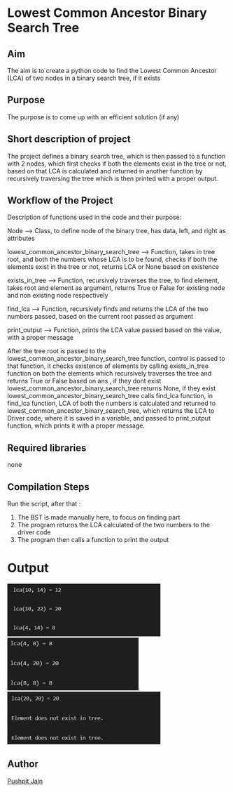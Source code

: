 # Lowest Common Ancestor Binary Search Tree

## Aim

The aim is to create a python code to find the Lowest Common Ancestor (LCA) of two nodes in a binary search tree, if it exists

## Purpose

The purpose is to come up with an efficient solution (if any)

## Short description of project

The project defines a binary search tree,
which is then passed to a function with 2 nodes, which first checks if both the elements exist in the tree or not,
based on that LCA is calculated and returned in another function by recursively traversing the tree
which is then printed with a proper output.

## Workflow of the Project

Description of functions used in the code and their purpose:

Node --> Class, to define node of the binary tree, has data, left, and right as attributes

lowest_common_ancestor_binary_search_tree --> Function, takes in tree root, and both the numbers whose LCA is to be found, checks if both the elements exist in the tree or not, returns LCA or None based on existence

exists_in_tree --> Function, recursively traverses the tree, to find element, takes root and element as argument, returns True or False for existing node and non existing node respectively

find_lca --> Function, recursively finds and returns the LCA of the two numbers passed, based on the current root passed as argument

print_output --> Function, prints the LCA value passed based on the value, with a proper message

After the tree root is passed to the lowest_common_ancestor_binary_search_tree function, control is passed to that function, it checks existence of elements by calling exists_in_tree function on both the elements which recursively traverses the tree and returns True or False based on ans ,
if they dont exist lowest_common_ancestor_binary_search_tree returns None, if they exist lowest_common_ancestor_binary_search_tree calls find_lca function,
in find_lca function, LCA of both the numbers is calculated and returned to lowest_common_ancestor_binary_search_tree, which returns the LCA to Driver code,
where it is saved in a variable, and passed to print_output function, which prints it with a proper message.

## Required libraries

none

## Compilation Steps

Run the script, after that :

1.  The BST is made manually here, to focus on finding part
2.  The program returns the LCA calculated of the two numbers to the driver code
3.  The program then calls a function to print the output

# Output

<img width = 350 height = 120 src="../Lowest Common Ancestor Binary Search Tree/Images/lowest_common_ancestor_binary_search_tree_output1.PNG">
<img width = 300 height = 120 src="../Lowest Common Ancestor Binary Search Tree/Images/lowest_common_ancestor_binary_search_tree_output2.PNG">
<img width = 350 height = 120 src="../Lowest Common Ancestor Binary Search Tree/Images/lowest_common_ancestor_binary_search_tree_output3.PNG">

## Author

[Pushpit Jain](https://github.com/pushpit-J19)
